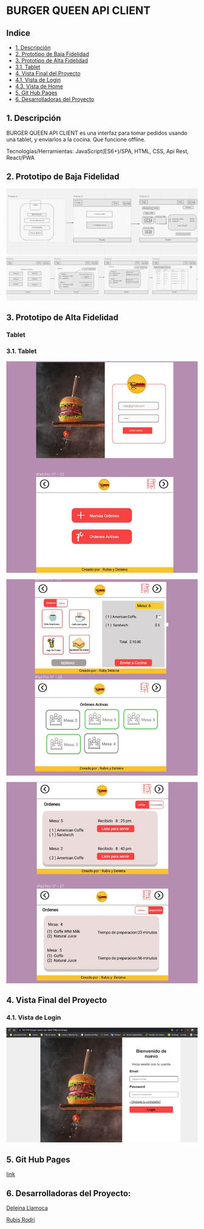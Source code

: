 
# BURGER QUEEN API CLIENT
## Indice
* [1. Descripción](#id1)
* [2. Prototipo de Baja Fidelidad](#id2)
* [3. Prototipo de Alta Fidelidad](#id3)
* [3.1. Tablet](#id5)
* [4. Vista Final del Proyecto](#id6)
* [4.1. Vista de Login](#id7)
* [4.3. Vista de Home](#id9)
* [5. Git Hub Pages](#id10)
* [6. Desarrolladoras del Proyecto](#id11)

## 1. Descripción <a name="id1"></a>
BURGER QUEEN API CLIENT es una interfaz para tomar pedidos usando una tablet, y enviarlos a la cocina. Que
funcione offline.

Tecnologías/Herramientas: JavaScript(ES6+)/SPA, HTML, CSS, Api Rest, React/PWA

## 2. Prototipo de Baja Fidelidad <a name="id2"></a>
![](./img-Readme/prototipo1.jpeg)
![](./img-Readme/prototipo2.jpeg)

## 3. Prototipo de Alta Fidelidad <a name="id3"></a>

### Tablet
### 3.1. Tablet <a name="id5"></a>
![](./img-Readme/prototipo-login.jpeg)

![](./img-Readme/prototipo-menu-mesas.jpeg)

![](./img-Readme/prototipo-ordenes.jpeg)

## 4. Vista Final del Proyecto <a name="id6"></a>

### 4.1. Vista de Login <a name="id7"></a>
![](./img-Readme/prototipo-final.jpeg)



## 5. Git Hub Pages <a name="id10"></a>
[link](https://lim-018-burger-queen-api-client-246y.vercel.app/)

## 6. Desarrolladoras del Proyecto: <a name="id11"></a>

[Deleina Llamoca](https://github.com/Deleina)

[Rubis Rodri](https://github.com/RubisRodri)


